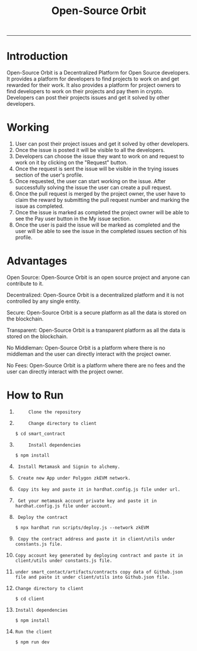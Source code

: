 <h1 align="center"> Open-Source Orbit </h1> <br>

<hr>

# Introduction

Open-Source Orbit  is a Decentralized Platform for Open Source developers. It provides a platform for developers to find projects to work on and get rewarded for their work. It also provides a platform for project owners to find developers to work on their projects and pay them in crypto. Developers can post their projects issues and get it solved by other developers.

# Working

1. User can post their project issues and get it solved by other developers.
2. Once the issue is posted it will be visible to all the developers.
3. Developers can choose the issue they want to work on and request to work on it by clicking on the "Request" button.
4. Once the request is sent the issue will be visible in the trying issues section of the user's profile.
5. Once requested, the user can start working on the issue. After successfully solving the issue the user can create a pull request.
6. Once the pull request is merged by the project owner, the user have to claim the reward by submitting the pull request number and marking the issue as completed.
7. Once the issue is marked as completed the project owner will be able to see the Pay user button in the My issue section.
8. Once the user is paid the issue will be marked as completed and the user will be able to see the issue in the completed issues section of his profile.

# Advantages

Open Source: Open-Source Orbit is an open source project and anyone can contribute to it.

Decentralized: Open-Source Orbit is a decentralized platform and it is not controlled by any single entity.

Secure: Open-Source Orbit is a secure platform as all the data is stored on the blockchain.

Transparent: Open-Source Orbit is a transparent platform as all the data is stored on the blockchain.

No Middleman: Open-Source Orbit is a platform where there is no middleman and the user can directly interact with the project owner.

No Fees: Open-Source Orbit is a platform where there are no fees and the user can directly interact with the project owner.

# How to Run

1.          Clone the repository

2.          Change directory to client
    `$ cd smart_contract`
3.          Install dependencies

    `$ npm install`

4.      Install Metamask and Signin to alchemy.

5.      Create new App under Polygon zkEVM network.

6.      Copy its key and paste it in hardhat.config.js file under url.

7.      Get your metamask account private key and paste it in hardhat.config.js file under account.

8.      Deploy the contract

    `$ npx hardhat run scripts/deploy.js --network zkEVM`

9.      Copy the contract address and paste it in client/utils under constants.js file.

10.     Copy account key generated by deploying contract and paste it in client/utils under constants.js file.

11.     under smart_contact/artifacts/contracts copy data of Github.json file and paste it under client/utils into Github.json file.

12.     Change directory to client
    `$ cd client`
13.     Install dependencies

    `$ npm install`

14.     Run the client

    `$ npm run dev`
